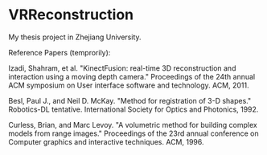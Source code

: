 # VRReconstruction
My thesis project in Zhejiang University.

Reference Papers (temprorily):

Izadi, Shahram, et al. "KinectFusion: real-time 3D reconstruction and interaction using a moving depth camera." Proceedings of the 24th annual ACM symposium on User interface software and technology. ACM, 2011.

Besl, Paul J., and Neil D. McKay. "Method for registration of 3-D shapes." Robotics-DL tentative. International Society for Optics and Photonics, 1992.

Curless, Brian, and Marc Levoy. "A volumetric method for building complex models from range images." Proceedings of the 23rd annual conference on Computer graphics and interactive techniques. ACM, 1996.